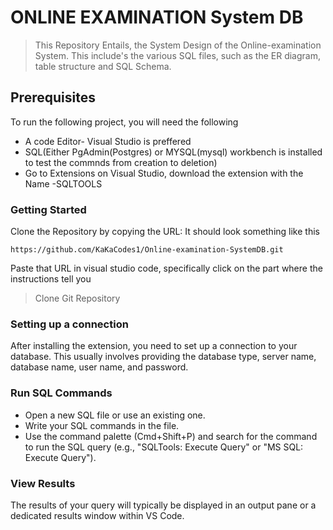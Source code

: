 # ONLINE EXAMINATION System DB
> This Repository Entails, the System Design of the Online-examination System. This include's the various SQL files, such as the ER diagram, table structure and SQL Schema.

## Prerequisites
 To run the following project, you will need the following
 * A code Editor- Visual Studio is preffered
 * SQL(Either PgAdmin(Postgres) or MYSQL(mysql) workbench is installed to test the commnds from creation to deletion)
 * Go to Extensions on Visual Studio, download the extension with the Name -SQLTOOLS

### Getting Started
Clone the Repository by copying the URL: It should look something like this 
```
https://github.com/KaKaCodes1/Online-examination-SystemDB.git
```
Paste that URL in visual studio code, specifically click on the part where the instructions tell you 
> Clone Git Repository
### Setting up a connection
After installing the extension, you need to set up a connection to your database. 
This usually involves providing the database type, server name, database name, user name, and password.

### Run SQL Commands
* Open a new SQL file or use an existing one.
* Write your SQL commands in the file.
* Use the command palette (Cmd+Shift+P) and search for the command to run the SQL query (e.g., "SQLTools: Execute Query" or "MS SQL: Execute Query").

### View Results
The results of your query will typically be displayed in an output pane or a dedicated results window within VS Code.
